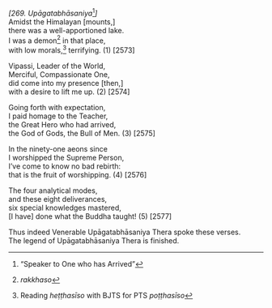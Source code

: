*\[269. Upāgatabhāsaniya*[^1]*\]*  
Amidst the Himalayan \[mounts,\]  
there was a well-apportioned lake.  
I was a demon[^2] in that place,  
with low morals,[^3] terrifying. (1) \[2573\]

Vipassi, Leader of the World,  
Merciful, Compassionate One,  
did come into my presence \[then,\]  
with a desire to lift me up. (2) \[2574\]

Going forth with expectation,  
I paid homage to the Teacher,  
the Great Hero who had arrived,  
the God of Gods, the Bull of Men. (3) \[2575\]

In the ninety-one aeons since  
I worshipped the Supreme Person,  
I’ve come to know no bad rebirth:  
that is the fruit of worshipping. (4) \[2576\]

The four analytical modes,  
and these eight deliverances,  
six special knowledges mastered,  
\[I have\] done what the Buddha taught! (5) \[2577\]

Thus indeed Venerable Upāgatabhāsaniya Thera spoke these verses.  
The legend of Upāgatabhāsaniya Thera is finished.  
[^1]: “Speaker to One who has Arrived”  
[^2]: *rakkhaso*  
[^3]: Reading *heṭṭhasīso* with BJTS for PTS *poṭṭhasīso*
